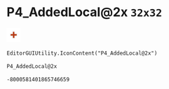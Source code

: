 # P4_AddedLocal@2x `32x32`
<img src="/img/P4_AddedLocal@2x.png" width=32 height=32>

``` CSharp
EditorGUIUtility.IconContent("P4_AddedLocal@2x")
```
```
P4_AddedLocal@2x
```
```
-8000581401865746659
```
